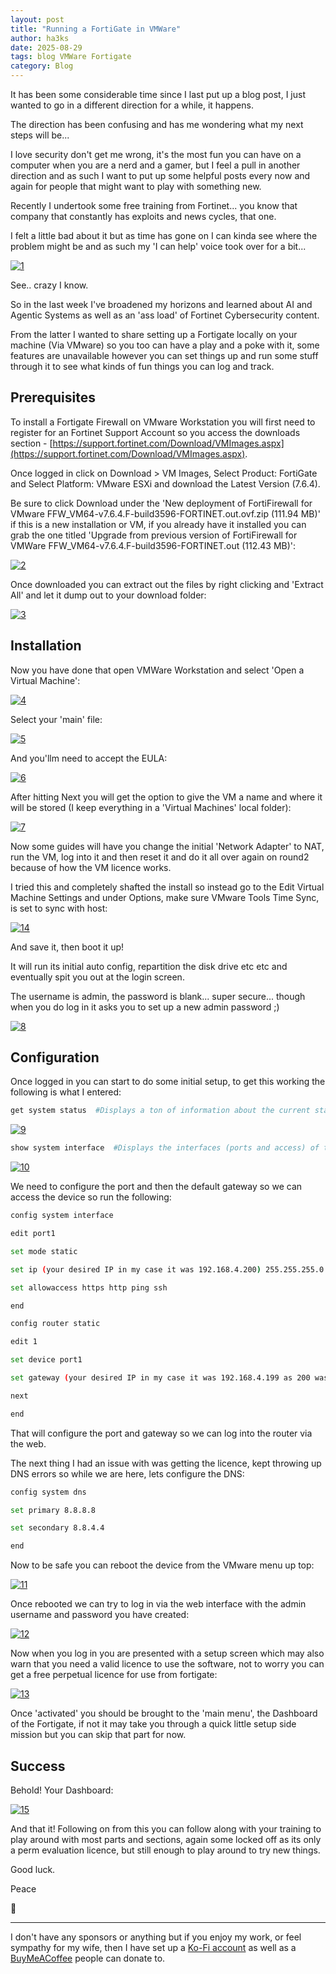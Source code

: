 ```yaml
---
layout: post
title: "Running a FortiGate in VMWare"
author: ha3ks
date: 2025-08-29
tags: blog VMWare Fortigate
category: Blog
---
```


It has been some considerable time since I last put up a blog post, I just wanted to go in a different direction for a while, it happens.

The direction has been confusing and has me wondering what my next steps will be...

I love security don't get me wrong, it's the most fun you can have on a computer when you are a nerd and a gamer, but I feel a pull in another direction and as such I want to put up some helpful posts every now and again for people that might want to play with something new.

Recently I undertook some free training from Fortinet... you know that company that constantly has exploits and news cycles, that one.

I felt a little bad about it but as time has gone on I can kinda see where the problem might be and as such my 'I can help' voice took over for a bit...

[![1](/assets/blog/FortiVM/1.png)](/assets/blog/FortiVM/1.png)

See.. crazy I know.

So in the last week I've broadened my horizons and learned about AI and Agentic Systems as well as an 'ass load' of Fortinet Cybersecurity content.

From the latter I wanted to share setting up a Fortigate locally on your machine (Via VMware) so you too can have a play and a poke with it, some features are unavailable however you can set things up and run some stuff through it to see what kinds of fun things you can log and track.

## Prerequisites

To install a Fortigate Firewall on VMware Workstation you will first need to register for an Fortinet Support Account so you access the downloads section - [https://support.fortinet.com/Download/VMImages.aspx](https://support.fortinet.com/Download/VMImages.aspx).

Once logged in click on Download > VM Images, Select Product: FortiGate and Select Platform: VMware ESXi and download the Latest Version (7.6.4). 

Be sure to click Download under the 'New deployment of FortiFirewall for VMware FFW_VM64-v7.6.4.F-build3596-FORTINET.out.ovf.zip (111.94 MB)' if this is a new installation or VM, if you already have it installed you can grab the one titled 'Upgrade from previous version of FortiFirewall for VMWare FFW_VM64-v7.6.4.F-build3596-FORTINET.out (112.43 MB)':

[![2](/assets/blog/FortiVM/2.png)](/assets/blog/FortiVM/2.png)

Once downloaded you can extract out the files by right clicking and 'Extract All' and let it dump out to your download folder:

[![3](/assets/blog/FortiVM/3.png)](/assets/blog/FortiVM/3.png)

## Installation

Now you have done that open VMWare Workstation and select 'Open a Virtual Machine':

[![4](/assets/blog/FortiVM/4.png)](/assets/blog/FortiVM/4.png)

Select your 'main' file:

[![5](/assets/blog/FortiVM/5.png)](/assets/blog/FortiVM/5.png)

And you'llm need to accept the EULA:

[![6](/assets/blog/FortiVM/6.png)](/assets/blog/FortiVM/6.png)

After hitting Next you will get the option to give the VM a name and where it will be stored (I keep everything in a 'Virtual Machines' local folder):

[![7](/assets/blog/FortiVM/7.png)](/assets/blog/FortiVM/7.png)

Now some guides will have you change the initial 'Network Adapter' to NAT, run the VM, log into it and then reset it and do it all over again on round2 because of how the VM licence works.

I tried this and completely shafted the install so instead go to the Edit Virtual Machine Settings and under Options, make sure VMware Tools Time Sync, is set to sync with host:

[![14](/assets/blog/FortiVM/14.png)](/assets/blog/FortiVM/14.png)

And save it, then boot it up!

It will run its initial auto config, repartition the disk drive etc etc and eventually spit you out at the login screen.

The username is admin, the password is blank... super secure... though when you do log in it asks you to set up a new admin password ;)

[![8](/assets/blog/FortiVM/8.png)](/assets/blog/FortiVM/8.png)

## Configuration

Once logged in you can start to do some initial setup, to get this working the following is what I entered:

```bash
get system status  #Displays a ton of information about the current state of the device
```
[![9](/assets/blog/FortiVM/9.png)](/assets/blog/FortiVM/9.png)

```bash
show system interface  #Displays the interfaces (ports and access) of the device
```
[![10](/assets/blog/FortiVM/10.png)](/assets/blog/FortiVM/10.png)

We need to configure the port and then the default gateway so we can access the device so run the following:

```bash
config system interface

edit port1

set mode static 

set ip (your desired IP in my case it was 192.168.4.200) 255.255.255.0

set allowaccess https http ping ssh

end

config router static

edit 1

set device port1

set gateway (your desired IP in my case it was 192.168.4.199 as 200 was taken)

next

end
```

That will configure the port and gateway so we can log into the router via the web.

The next thing I had an issue with was getting the licence, kept throwing up DNS errors so while we are here, lets configure the DNS:

```bash
config system dns

set primary 8.8.8.8

set secondary 8.8.4.4

end
```

Now to be safe you can reboot the device from the VMware menu up top:

[![11](/assets/blog/FortiVM/11.png)](/assets/blog/FortiVM/11.png)

Once rebooted we can try to log in via the web interface with the admin username and password you have created:

[![12](/assets/blog/FortiVM/12.png)](/assets/blog/FortiVM/12.png)

Now when you log in you are presented with a setup screen which may also warn that you need a valid licence to use the software, not to worry you can get a free perpetual licence for use from fortigate:

[![13](/assets/blog/FortiVM/13.png)](/assets/blog/FortiVM/13.png)

Once 'activated' you should be brought to the 'main menu', the Dashboard of the Fortigate, if not it may take you through a quick little setup side mission but you can skip that part for now.

## Success

Behold! Your Dashboard:

[![15](/assets/blog/FortiVM/15.png)](/assets/blog/FortiVM/15.png)

And that it! Following on from this you can follow along with your training to play around with most parts and sections, again some locked off as its only a perm evaluation licence, but still enough to play around to try new things.

Good luck.

Peace

🤙

-------

I don't have any sponsors or anything but if you enjoy my work, or feel sympathy for my wife, then I have set up a [Ko-Fi account](https://ko-fi.com/ha3ks) as well as a [BuyMeACoffee](https://www.buymeacoffee.com/ha3ks) people can donate to.
